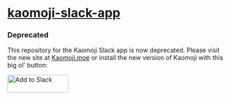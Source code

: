 # [kaomoji-slack-app](https://kaomoji.moe)

### Deprecated

This repository for the Kaomoji Slack app is now deprecated. Please visit the new site at [Kaomoji.moe](https://kaomoji.moe) or install the new version of Kaomoji with this big ol' button:

<a href="https://api.kaomoji.moe/slack/install"><img alt="Add to Slack" src="https://platform.slack-edge.com/img/add_to_slack.png" srcset="https://platform.slack-edge.com/img/add_to_slack.png 1x, https://platform.slack-edge.com/img/add_to_slack@2x.png 2x" width="139" height="40"></a>


